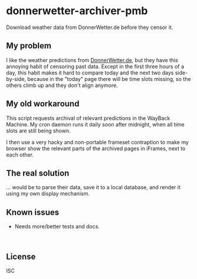 ﻿
<!--#echo json="package.json" key="name" underline="=" -->
donnerwetter-archiver-pmb
=========================
<!--/#echo -->

<!--#echo json="package.json" key="description" -->
Download weather data from DonnerWetter.de before they censor it.
<!--/#echo -->


My problem
----------

I like the weather predictions from
[DonnerWetter.de](https://www.donnerwetter.de/),
but they have this annoying habit of censoring past data.
Except in the first three hours of a day,
this habit makes it hard to compare today and the next two days side-by-side,
because in the "today" page there will be time slots missing,
so the others climb up and they don't align anymore.



My old workaround
-----------------

This script requests archival of relevant predictions
in the WayBack Machine.
My cron daemon runs it daily soon after midnight,
when all time slots are still being shown.

I then use a very hacky and non-portable frameset contraption to
make my browser show the relevant parts of the archived pages in
iFrames, next to each other.



The real solution
-----------------

… would be to parse their data, save it to a local database,
and render it using my own display mechanism.




<!--#toc stop="scan" -->



Known issues
------------

* Needs more/better tests and docs.




&nbsp;


License
-------
<!--#echo json="package.json" key=".license" -->
ISC
<!--/#echo -->
